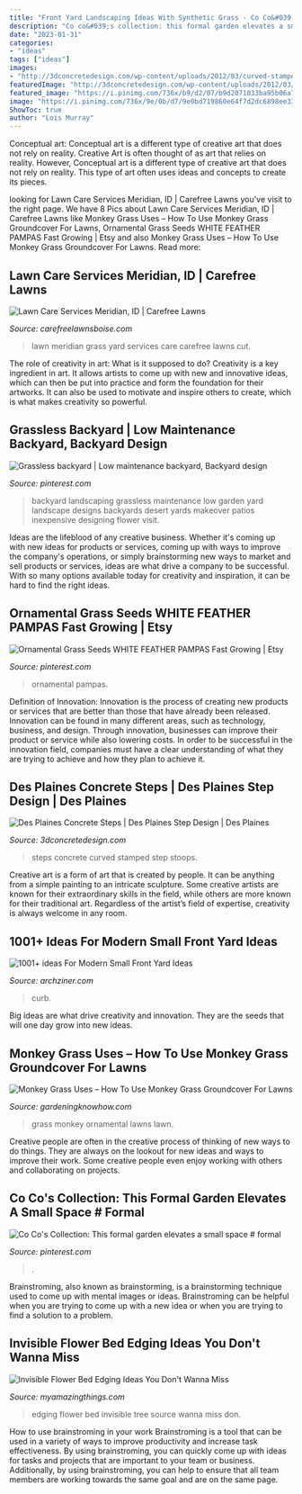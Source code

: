 ```yaml
---
title: "Front Yard Landscaping Ideas With Synthetic Grass - Co Co&#039;s Collection: This Formal Garden Elevates A Small Space # Formal"
description: "Co co&#039;s collection: this formal garden elevates a small space # formal"
date: "2023-01-31"
categories:
- "ideas"
tags: ["ideas"]
images:
- "http://3dconcretedesign.com/wp-content/uploads/2012/03/curved-stamped-front-steps-768x1024.jpg"
featuredImage: "http://3dconcretedesign.com/wp-content/uploads/2012/03/curved-stamped-front-steps-768x1024.jpg"
featured_image: "https://i.pinimg.com/736x/b9/d2/07/b9d2071033ba95b06a79143b58b8e04a--backyard-garden-ideas-garden-paths.jpg"
image: "https://i.pinimg.com/736x/9e/0b/d7/9e0bd719860e64f7d2dc6898ee33912c.jpg"
ShowToc: true
author: "Lois Murray"
---
```



Conceptual art: Conceptual art is a different type of creative art that does not rely on reality.
Creative Art is often thought of as art that relies on reality. However, Conceptual art is a different type of creative art that does not rely on reality. This type of art often uses ideas and concepts to create its pieces.

	

		
looking for Lawn Care Services Meridian, ID | Carefree Lawns you've visit to the right page. We have 8 Pics about Lawn Care Services Meridian, ID | Carefree Lawns like Monkey Grass Uses – How To Use Monkey Grass Groundcover For Lawns, Ornamental Grass Seeds WHITE FEATHER PAMPAS Fast Growing | Etsy and also Monkey Grass Uses – How To Use Monkey Grass Groundcover For Lawns. Read more:
		
    
## Lawn Care Services Meridian, ID | Carefree Lawns

<img loading=lazy src="https://carefreelawnsboise.com/wp-content/uploads/large-grass-yard.jpg" onerror="this.onerror=null;this.src='https://tse4.mm.bing.net/th?id=OIP.JkxJXvknm12VXZYCwK2LrAHaEc&amp;pid=15.1';" alt="Lawn Care Services Meridian, ID | Carefree Lawns">

_Source: carefreelawnsboise.com_

>lawn meridian grass yard services care carefree lawns cut. 

	

The role of creativity in art: What is it supposed to do?
Creativity is a key ingredient in art. It allows artists to come up with new and innovative ideas, which can then be put into practice and form the foundation for their artworks. It can also be used to motivate and inspire others to create, which is what makes creativity so powerful.

    
## Grassless Backyard | Low Maintenance Backyard, Backyard Design

<img loading=lazy src="https://i.pinimg.com/736x/04/70/03/0470037fce47d78ba4477f56e56a0b59--grassless-landscaping-backyards-grassless-backyard-ideas.jpg" onerror="this.onerror=null;this.src='https://tse4.mm.bing.net/th?id=OIP.djqQZ6sBXOWEHxYxxxE_2AHaEK&amp;pid=15.1';" alt="Grassless backyard | Low maintenance backyard, Backyard design">

_Source: pinterest.com_

>backyard landscaping grassless maintenance low garden yard landscape designs backyards desert yards makeover patios inexpensive designing flower visit. 

	

Ideas are the lifeblood of any creative business. Whether it's coming up with new ideas for products or services, coming up with ways to improve the company's operations, or simply brainstorming new ways to market and sell products or services, ideas are what drive a company to be successful. With so many options available today for creativity and inspiration, it can be hard to find the right ideas.

    
## Ornamental Grass Seeds WHITE FEATHER PAMPAS Fast Growing | Etsy

<img loading=lazy src="https://i.pinimg.com/736x/9e/0b/d7/9e0bd719860e64f7d2dc6898ee33912c.jpg" onerror="this.onerror=null;this.src='https://tse2.mm.bing.net/th?id=OIP.zzOOqZMjZZzq-AtPa1azQQHaLG&amp;pid=15.1';" alt="Ornamental Grass Seeds WHITE FEATHER PAMPAS Fast Growing | Etsy">

_Source: pinterest.com_

>ornamental pampas. 

	

Definition of Innovation:
Innovation is the process of creating new products or services that are better than those that have already been released. Innovation can be found in many different areas, such as technology, business, and design. Through innovation, businesses can improve their product or service while also lowering costs. In order to be successful in the innovation field, companies must have a clear understanding of what they are trying to achieve and how they plan to achieve it.

    
## Des Plaines Concrete Steps | Des Plaines Step Design | Des Plaines

<img loading=lazy src="http://3dconcretedesign.com/wp-content/uploads/2012/03/curved-stamped-front-steps-768x1024.jpg" onerror="this.onerror=null;this.src='https://tse4.mm.bing.net/th?id=OIP.TNhcZp7cGvrxUmk10jx0yQHaJ4&amp;pid=15.1';" alt="Des Plaines Concrete Steps | Des Plaines Step Design | Des Plaines">

_Source: 3dconcretedesign.com_

>steps concrete curved stamped step stoops. 

	

Creative art is a form of art that is created by people. It can be anything from a simple painting to an intricate sculpture. Some creative artists are known for their extraordinary skills in the field, while others are more known for their traditional art. Regardless of the artist’s field of expertise, creativity is always welcome in any room.

    
## 1001+ Ideas For Modern Small Front Yard Ideas

<img loading=lazy src="https://archziner.com/wp-content/uploads/2020/07/large-black-door-front-of-house-landscaping-pot-with-palm-tree-next-to-it-tiled-gravel-pathway.jpg" onerror="this.onerror=null;this.src='https://tse1.mm.bing.net/th?id=OIP.l2IeutWkDGJ38k155JAwRgHaLI&amp;pid=15.1';" alt="1001+ ideas For Modern Small Front Yard Ideas">

_Source: archziner.com_

>curb. 

	

Big ideas are what drive creativity and innovation. They are the seeds that will one day grow into new ideas.

    
## Monkey Grass Uses – How To Use Monkey Grass Groundcover For Lawns

<img loading=lazy src="https://i0.wp.com/www.gardeningknowhow.com/wp-content/uploads/2007/05/monkey-grass.jpg?fit=887%2C1183&amp;ssl=1" onerror="this.onerror=null;this.src='https://tse1.mm.bing.net/th?id=OIP.gjT35jVL6AM1kY-YdsrAEQHaJ4&amp;pid=15.1';" alt="Monkey Grass Uses – How To Use Monkey Grass Groundcover For Lawns">

_Source: gardeningknowhow.com_

>grass monkey ornamental lawns lawn. 

	

Creative people are often in the creative process of thinking of new ways to do things. They are always on the lookout for new ideas and ways to improve their work. Some creative people even enjoy working with others and collaborating on projects.

    
## Co Co&#039;s Collection: This Formal Garden Elevates A Small Space # Formal

<img loading=lazy src="https://i.pinimg.com/736x/b9/d2/07/b9d2071033ba95b06a79143b58b8e04a--backyard-garden-ideas-garden-paths.jpg" onerror="this.onerror=null;this.src='https://tse1.mm.bing.net/th?id=OIP.5HFJpyIxfqfHMEc83NGfmwAAAA&amp;pid=15.1';" alt="Co Co&#039;s Collection: This formal garden elevates a small space # formal">

_Source: pinterest.com_

>. 

	

Brainstroming, also known as brainstorming, is a brainstorming technique used to come up with mental images or ideas. Brainstroming can be helpful when you are trying to come up with a new idea or when you are trying to find a solution to a problem.

    
## Invisible Flower Bed Edging Ideas You Don&#039;t Wanna Miss

<img loading=lazy src="http://myamazingthings.com/wp-content/uploads/2017/04/tree.jpg" onerror="this.onerror=null;this.src='https://tse1.mm.bing.net/th?id=OIP.R4e2Fzs9fXNQYGE7RF4JoAHaFj&amp;pid=15.1';" alt="Invisible Flower Bed Edging Ideas You Don&#039;t Wanna Miss">

_Source: myamazingthings.com_

>edging flower bed invisible tree source wanna miss don. 

	

How to use brainstroming in your work
Brainstroming is a tool that can be used in a variety of ways to improve productivity and increase task effectiveness. By using brainstroming, you can quickly come up with ideas for tasks and projects that are important to your team or business. Additionally, by using brainstroming, you can help to ensure that all team members are working towards the same goal and are on the same page.

